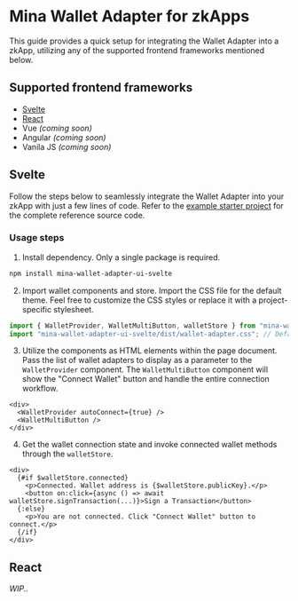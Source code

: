 # Mina Wallet Adapter for zkApps

This guide provides a quick setup for integrating the Wallet Adapter into a zkApp, utilizing any of the supported frontend frameworks mentioned below.

## Supported frontend frameworks

- [Svelte](#svelte)
- [React](#react)
- Vue _(coming soon)_
- Angular _(coming soon)_
- Vanila JS _(coming soon)_

## Svelte

Follow the steps below to seamlessly integrate the Wallet Adapter into your zkApp with just a few lines of code. Refer to the [example starter project](../packages/starter/svelte/svelte-kit-example/) for the complete reference source code.

### Usage steps

1. Install dependency. Only a single package is required.

```bash npm2yarn
npm install mina-wallet-adapter-ui-svelte
```

2. Import wallet components and store. Import the CSS file for the default theme. Feel free to customize the CSS styles or replace it with a project-specific stylesheet.

```js
import { WalletProvider, WalletMultiButton, walletStore } from "mina-wallet-adapter-ui-svelte";
import "mina-wallet-adapter-ui-svelte/dist/wallet-adapter.css"; // Default style. Feel free to customize for project-specific look.
```

3. Utilize the components as HTML elements within the page document. Pass the list of wallet adapters to display as a parameter to the `WalletProvider` component. The `WalletMultiButton` component will show the "Connect Wallet" button and handle the entire connection workflow.

```svelte
<div>
  <WalletProvider autoConnect={true} />
  <WalletMultiButton />
</div>
```

4. Get the wallet connection state and invoke connected wallet methods through the `walletStore`.

```svelte
<div>
  {#if $walletStore.connected}
    <p>Connected. Wallet address is {$walletStore.publicKey}.</p>
    <button on:click={async () => await walletStore.signTransaction(...)}>Sign a Transaction</button>
  {:else}
    <p>You are not connected. Click "Connect Wallet" button to connect.</p>
  {/if}
</div>
```

## React

_WIP.._
